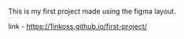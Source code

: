This is my first project made using the figma layout.



link - https://1inkoss.github.io/first-project/
